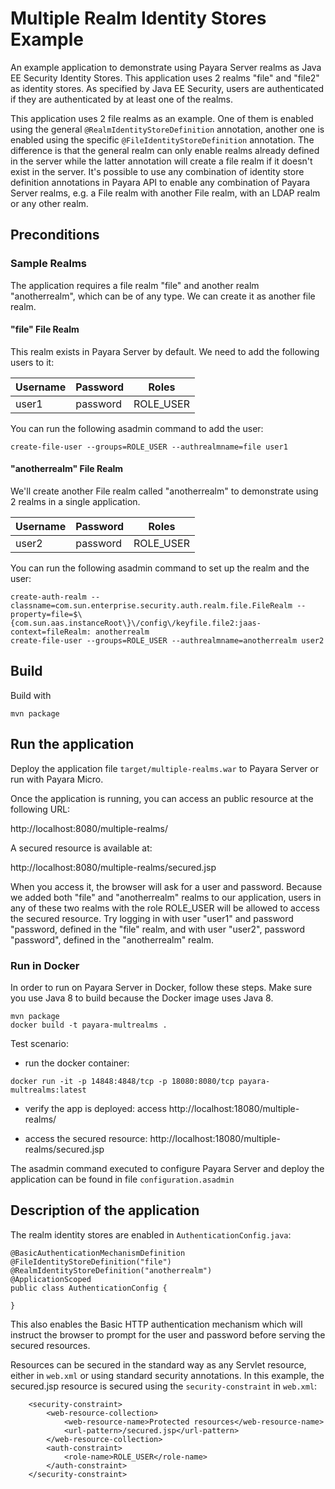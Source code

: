 # Multiple Realm Identity Stores Example
An example application to demonstrate using Payara Server realms as Java EE Security Identity Stores. This application uses 2 realms "file" and "file2" as identity stores. As specified by Java EE Security, users are authenticated if they are authenticated by at least one of the realms.

This application uses 2 file realms as an example. One of them is enabled using the general `@RealmIdentityStoreDefinition` annotation, another one is enabled using the specific `@FileIdentityStoreDefinition` annotation. The difference is that the general realm can only enable realms already defined in the server while the latter annotation will create a file realm if it doesn't exist in the server. It's possible to use any combination of identity store definition annotations in Payara API to enable any combination of Payara Server realms, e.g. a File realm with another File realm, with an LDAP realm or any other realm.

## Preconditions

### Sample Realms

The application requires a file realm "file" and another realm "anotherrealm", which can be of any type. We can create it as another file realm.

#### "file" File Realm

This realm exists in Payara Server by default. We need to add the following users to it:

Username | Password | Roles
--- | --- | ---
user1 | password | ROLE_USER

You can run the following asadmin command to add the user:

```
create-file-user --groups=ROLE_USER --authrealmname=file user1
```

#### "anotherrealm" File Realm

We'll create another File realm called "anotherrealm" to demonstrate using 2 realms in a single application.

Username | Password | Roles
--- | --- | ---
user2 | password | ROLE_USER

You can run the following asadmin command to set up the realm and the user:

```
create-auth-realm --classname=com.sun.enterprise.security.auth.realm.file.FileRealm --property=file=$\{com.sun.aas.instanceRoot\}\/config\/keyfile.file2:jaas-context=fileRealm: anotherrealm
create-file-user --groups=ROLE_USER --authrealmname=anotherrealm user2
```
## Build

Build with

```
mvn package
```

## Run the application

Deploy the application file `target/multiple-realms.war` to Payara Server or run with Payara Micro.

Once the application is running, you can access an public resource at the following URL:

http://localhost:8080/multiple-realms/

A secured resource is available at:

http://localhost:8080/multiple-realms/secured.jsp

When you access it, the browser will ask for a user and password. Because we added both "file" and "anotherrealm" realms to our application, users in any of these two realms with the role ROLE_USER will be allowed to access the secured resource. Try logging in with user "user1" and password "password, defined in the "file" realm, and with user "user2", password "password", defined in the "anotherrealm" realm.

### Run in Docker

In order to run on Payara Server in Docker, follow these steps.
Make sure you use Java 8 to build because the Docker image uses Java 8.

```
mvn package
docker build -t payara-multrealms .
```

Test scenario:

* run the docker container:

```
docker run -it -p 14848:4848/tcp -p 18080:8080/tcp payara-multrealms:latest
```

* verify the app is deployed: access http://localhost:18080/multiple-realms/

* access the secured resource: http://localhost:18080/multiple-realms/secured.jsp

The asadmin command executed to configure Payara Server and deploy the application can be found in file `configuration.asadmin`

## Description of the application

The realm identity stores are enabled in `AuthenticationConfig.java`:

```
@BasicAuthenticationMechanismDefinition
@FileIdentityStoreDefinition("file")
@RealmIdentityStoreDefinition("anotherrealm")
@ApplicationScoped
public class AuthenticationConfig {

}
```

This also enables the Basic HTTP authentication mechanism which will instruct the browser to prompt for the user and password before serving the secured resources.

Resources can be secured in the standard way as any Servlet resource, either in `web.xml` or using standard security annotations. In this example, the secured.jsp resource is secured using the `security-constraint` in `web.xml`:

```
    <security-constraint>
        <web-resource-collection>
            <web-resource-name>Protected resources</web-resource-name>
            <url-pattern>/secured.jsp</url-pattern>
        </web-resource-collection>
        <auth-constraint>
            <role-name>ROLE_USER</role-name>
        </auth-constraint>
    </security-constraint>
```
